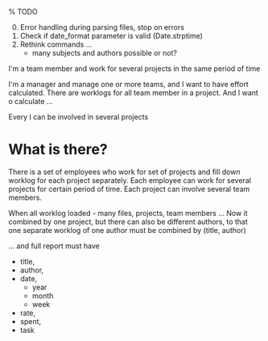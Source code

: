 % TODO

0. Error handling during parsing files, stop on errors
1. Check if date_format parameter is valid (Date.strptime)
2. Rethink commands ...
   * many subjects and authors possible or not?

I'm a team member and work for several projects in the same period of time

I'm a manager and manage one or more teams, and I want to have effort calculated. There are worklogs for all team member in a project. And I want o calculate ...

Every I can be involved in several projects

# What is there?

There is a set of employees who work for set of projects and fill down worklog for each project separately. Each employee can work for several projects for certain period of time. Each project can involve several team members.

When all worklog loaded - many files, projects, team members ... Now it combined by one project, but there can also be different authors, to that one separate worklog of one author must be combined by (title, author)

... and full report must have

* title,
* author,
* date,
   * year
   * month
   * week
* rate,
* spent,
* task
